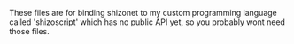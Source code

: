 
These files are for binding shizonet to my custom programming language called 'shizoscript'
which has no public API yet, so you probably wont need those files.